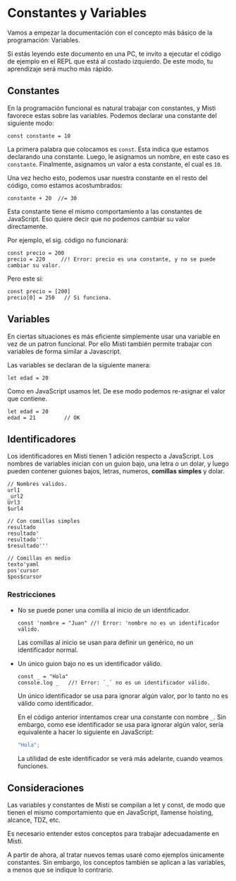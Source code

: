 # Constantes y Variables

Vamos a empezar la documentación con el concepto más básico de la programación:
Variables.

Si estás leyendo este documento en una PC, te invito a ejecutar el código de ejemplo
en el REPL que está al costado izquierdo. De este modo, tu aprendizaje será mucho
más rápido.


## Constantes


En la programación funcional es natural trabajar con constantes, y Misti favorece
estas sobre las variables. Podemos declarar una constante del siguiente modo:

```
const constante = 10
```

La primera palabra que colocamos es `const`. Esta indica que estamos declarando
una constante. Luego, le asignamos un nombre, en este caso es `constante`.
Finalmente, asignamos un valor a esta constante, el cual es `10`.

Una vez hecho esto, podemos usar nuestra constante en el resto del código,
como estamos acostumbrados:

```
constante + 20  //= 30
```

Esta constante tiene el mismo comportamiento a las constantes de JavaScript.
Eso quiere decir que no podemos cambiar su valor directamente.

Por ejemplo, el sig. código no funcionará:

```
const precio = 200
precio = 220     //! Error: precio es una constante, y no se puede cambiar su valor.
```

Pero este si:

```
const precio = [200]
precio[0] = 250   // Si funciona.
```

## Variables

En ciertas situaciones es más eficiente simplemente usar una variable en vez de un patron funcional.
Por ello Misti también permite trabajar con variables de forma similar a Javascript.

Las variables se declaran de la siguiente manera:

```
let edad = 20
```

Como en JavaScript usamos let. De ese modo podemos re-asignar el valor
que contiene.

```
let edad = 20
edad = 21         // OK
```

## Identificadores

Los identificadores en Misti tienen 1 adición respecto a JavaScript. 
Los nombres de variables inician con un guion bajo, una letra o un dolar, y luego pueden contener
guiones bajos, letras, numeros, **comillas simples** y dolar.

```
// Nombres validos.
url1
_url2
Url3
$url4

// Con comillas simples
resultado
resultado'
resultado''
$resultado'''

// Comillas en medio
texto'yaml
pos'cursor
$pos$cursor
```

### Restricciones

- No se puede poner una comilla al inicio de un identificador.

  ```
  const 'nombre = "Juan" //! Error: 'nombre no es un identificador válido.
  ```
  
  Las comillas al inicio se usan para definir un genérico, no un identificador normal.
  
- Un único guion bajo no es un identificador válido.

  ```
  const _ = "Hola"
  console.log _   //! Error: `_` no es un identificador válido.
  ```
  
  Un único identificador se usa para ignorar algún valor, por lo tanto no es válido
  como identificador.
  
  En el código anterior intentamos crear una constante con nombre `_`. Sin embargo,
  como ese identificador se usa para ignorar algún valor, sería equivalente a hacer
  lo siguiente en JavaScript:
  
  ```javascript
  "Hola";
  ```
  
  La utilidad de este identificador se verá más adelante, cuando veamos funciones.


## Consideraciones

Las variables y constantes de Misti se compilan a let y const, de modo que tienen el mismo comportamiento que en
JavaScript, llamense hoisting, alcance, TDZ, etc.

Es necesario entender estos conceptos para trabajar adecuadamente en Misti.

A partir de ahora, al tratar nuevos temas usaré como ejemplos únicamente constantes.
Sin embargo, los conceptos también se aplican a las variables, a menos que se indique
lo contrario.

